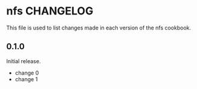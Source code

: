 # nfs CHANGELOG

This file is used to list changes made in each version of the nfs cookbook.

## 0.1.0

Initial release.

- change 0
- change 1
